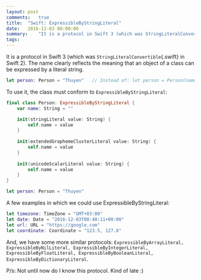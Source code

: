 ```yaml
---
layout: post
comments:	true
title:  "Swift: ExpressibleByStringLiteral"
date:   2016-12-03 00:00:00
summary:    "It is a protocol in Swift 3 (which was StringLiteralConvertible in Swift 2). The name clearly reflects the meaning that an object of a class can be expressed by a literal string"
tags:   
---
```


It is a protocol in Swift 3 (which was `StringLiteralConvertible`{.swift} in Swift 2). The name clearly reflects the meaning that an object of a class can be expressed by a literal string.

```swift
let person: Person = "Thuyen"	// Instead of: let person = Person(name: "Thuyen")
```
To use it, the class must conform to `ExpressibleByStringLiteral`:

```swift
final class Person: ExpressibleByStringLiteral {
	var name: String = ""

	init(stringLiteral value: String) {
        self.name = value
    }
    
    init(extendedGraphemeClusterLiteral value: String) {
        self.name = value
    }
    
    init(unicodeScalarLiteral value: String) {
        self.name = value
    }
}

let person: Person = "Thuyen"
```

A few examples in which we could use ExpressibleByStringLiteral:

```swift
let timezone: TimeZone = "GMT+03:00"
let date: Date = "2016-12-03T00:40:11+00:00"
let url: URL = "https://google.com"
let coordinate: Coordinate = "123.5, 127.8"
```

And, we have some more similar protocols: `ExpressibleByArrayLiteral, ExpressibleByNilLiteral, ExpressibleByIntegerLiteral, ExpressibleByFloatLiteral, ExpressibleByBooleanLiteral, ExpressibleByDictionaryLiteral`.

P/s: Not until now do I know this protocol. Kind of late :)
